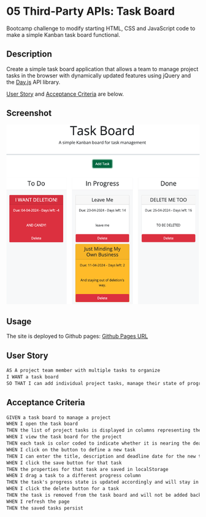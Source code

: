 # 05 Third-Party APIs: Task Board

Bootcamp challenge to modify starting HTML, CSS and JavaScript code to make a simple Kanban task board functional.

## Description

Create a simple task board application that allows a team to manage project tasks in the browser with dynamically updated features using jQuery and the [Day.js](https://day.js.org/en/) API library.

[User Story](#user-story) and [Acceptance Criteria](#acceptance-criteria) are below.

## Screenshot
![app screenshot](./assets/images/app-screenshot.png)

## Usage

The site is deployed to Github pages: [Github Pages URL](https://roughnut.github.io/kanban-task-board/ "link to deployed site")

## User Story

```md
AS A project team member with multiple tasks to organize
I WANT a task board 
SO THAT I can add individual project tasks, manage their state of progress and track overall project progress accordingly
```

## Acceptance Criteria

```md
GIVEN a task board to manage a project
WHEN I open the task board
THEN the list of project tasks is displayed in columns representing the task progress state (Not Yet Started, In Progress, Completed)
WHEN I view the task board for the project
THEN each task is color coded to indicate whether it is nearing the deadline (yellow) or is overdue (red)
WHEN I click on the button to define a new task
THEN I can enter the title, description and deadline date for the new task into a modal dialog
WHEN I click the save button for that task
THEN the properties for that task are saved in localStorage
WHEN I drag a task to a different progress column
THEN the task's progress state is updated accordingly and will stay in the new column after refreshing
WHEN I click the delete button for a task
THEN the task is removed from the task board and will not be added back after refreshing
WHEN I refresh the page
THEN the saved tasks persist
```
